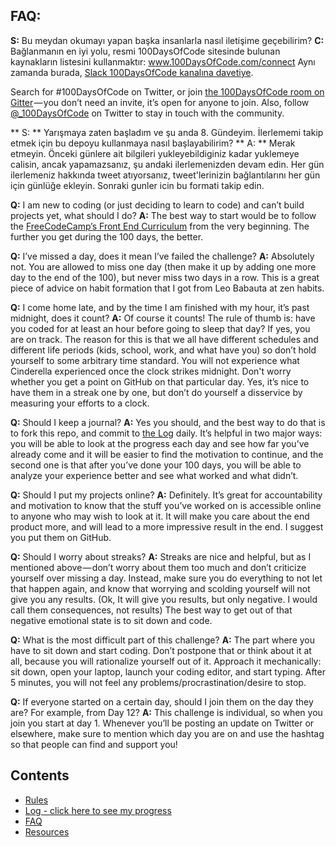 ## FAQ:

**S:** Bu meydan okumayı yapan başka insanlarla nasıl iletişime geçebilirim?
**C:** Bağlanmanın en iyi yolu, resmi 100DaysOfCode sitesinde bulunan kaynakların listesini kullanmaktır:
www.100DaysOfCode.com/connect
Aynı zamanda burada, [Slack 100DaysOfCode kanalına davetiye](https://www.100daysofcode.com/slack).

Search for #100DaysOfCode on Twitter, or join [the 100DaysOfCode room on Gitter](https://gitter.im/Kallaway/100DaysOfCode) — you don’t need an invite, it’s open for anyone to join. Also, follow [@\_100DaysOfCode](https://twitter.com/_100DaysOfCode) on Twitter to stay in touch with the community.

** S: ** Yarışmaya zaten başladım ve şu anda 8. Gündeyim. İlerlememi takip etmek için bu depoyu kullanmaya nasıl başlayabilirim?
** A: ** Merak etmeyin. Önceki günlere ait bilgileri yukleyebildiginiz kadar yuklemeye calisin, ancak yapamazsanız, şu andaki ilerlemenizden devam edin. Her gün ilerlemeniz hakkında tweet atıyorsanız, tweet'lerinizin bağlantılarını her gün için günlüğe ekleyin. Sonraki gunler icin bu formati takip edin.

**Q:** I am new to coding (or just deciding to learn to code) and can’t build projects yet, what should I do?
**A:** The best way to start would be to follow the [FreeCodeCamp’s Front End Curriculum](https://www.freecodecamp.com/) from the very beginning. The further you get during the 100 days, the better.

**Q:** I’ve missed a day, does it mean I’ve failed the challenge?
**A:** Absolutely not. You are allowed to miss one day (then make it up by adding one more day to the end of the 100), but never miss two days in a row. This is a great piece of advice on habit formation that I got from Leo Babauta at zen habits.

**Q:** I come home late, and by the time I am finished with my hour, it’s past midnight, does it count?
**A:** Of course it counts! The rule of thumb is: have you coded for at least an hour before going to sleep that day? If yes, you are on track.
The reason for this is that we all have different schedules and different life periods (kids, school, work, and what have you) so don’t hold yourself to some arbitrary time standard. You will not experience what Cinderella experienced once the clock strikes midnight.
Don't worry whether you get a point on GitHub on that particular day. Yes, it’s nice to have them in a streak one by one, but don’t do yourself a disservice by measuring your efforts to a clock.

**Q:** Should I keep a journal?
**A:** Yes you should, and the best way to do that is to fork this repo, and commit to [the Log](log.md) daily. It’s helpful in two major ways: you will be able to look at the progress each day and see how far you’ve already come and it will be easier to find the motivation to continue, and the second one is that after you’ve done your 100 days, you will be able to analyze your experience better and see what worked and what didn’t.

**Q:** Should I put my projects online?
**A:** Definitely. It’s great for accountability and motivation to know that the stuff you’ve worked on is accessible online to anyone who may wish to look at it. It will make you care about the end product more, and will lead to a more impressive result in the end. I suggest you put them on GitHub.

**Q:** Should I worry about streaks?
**A:** Streaks are nice and helpful, but as I mentioned above — don’t worry about them too much and don’t criticize yourself over missing a day. Instead, make sure you do everything to not let that happen again, and know that worrying and scolding yourself will not give you any results. (Ok, It will give you results, but only negative. I would call them consequences, not results) The best way to get out of that negative emotional state is to sit down and code.

**Q:** What is the most difficult part of this challenge?
**A:** The part where you have to sit down and start coding. Don’t postpone that or think about it at all, because you will rationalize yourself out of it. Approach it mechanically: sit down, open your laptop, launch your coding editor, and start typing. After 5 minutes, you will not feel any problems/procrastination/desire to stop.

**Q:** If everyone started on a certain day, should I join them on the day they are? For example, from Day 12?
**A:** This challenge is individual, so when you join you start at day 1. Whenever you’ll be posting an update on Twitter or elsewhere, make sure to mention which day you are on and use the hashtag so that people can find and support you!

## Contents

- [Rules](rules.md)
- [Log - click here to see my progress](log.md)
- [FAQ](FAQ.md)
- [Resources](resources.md)

